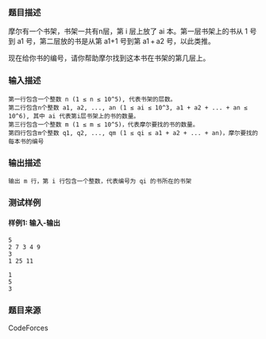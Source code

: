 ### 题目描述

摩尔有一个书架，书架一共有n层，第 i 层上放了 ai 本。第一层书架上的书从 1 号到 a1 号，第二层放的书是从第 a1+1 号到第 a1 + a2 号，以此类推。

现在给你书的编号，请你帮助摩尔找到这本书在书架的第几层上。

### 输入描述

```
第一行包含一个整数 n (1 ≤ n ≤ 10^5), 代表书架的层数。
第二行包含n个整数 a1, a2, ..., an (1 ≤ ai ≤ 10^3, a1 + a2 + ... + an ≤ 10^6), 其中 ai 代表第i层书架上的书的数量。
第三行包含一个整数 m (1 ≤ m ≤ 10^5)，代表摩尔要找的书的数量。
第四行包含m个整数 q1, q2, ..., qm (1 ≤ qi ≤ a1 + a2 + ... + an)，摩尔要找的每本书的编号
```

### 输出描述

```
输出 m 行，第 i 行包含一个整数，代表编号为 qi 的书所在的书架
```

### 测试样例

#### 样例1: 输入-输出

```
5
2 7 3 4 9
3
1 25 11
```

```
1
5
3
```

### 题目来源

CodeForces
